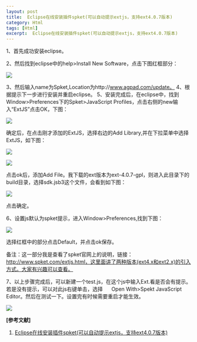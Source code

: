 ```yaml
---
layout: post
title:  Eclipse在线安装插件spket(可以自动提示extjs，支持ext4.0.7版本) 
category: Html
tags: [Html]
excerpt:  Eclipse在线安装插件spket(可以自动提示extjs，支持ext4.0.7版本)
---
```


1、首先成功安装eclipse。

2、然后找到eclipse中的help>Install New Software，点击下图红框部分：

![](http://www.nangongyibin.com/assets/images/Web/Html/63.png)

3、然后输入name为Spket,Location为http://www.agpad.com/update。
4、根据提示下一步进行安装并重启eclipse。
5、安装完成后，在eclipse中，找到Window>Preferences下的Spket>JavaScript Profiles，点击右侧的new输入“ExtJS”点击OK，下图：

![](http://www.nangongyibin.com/assets/images/Web/Html/64.png)

确定后，在点击刚才添加的ExtJS，选择右边的Add Library,并在下拉菜单中选择ExtJS，如下图：

![](http://www.nangongyibin.com/assets/images/Web/Html/65.png)

![](http://www.nangongyibin.com/assets/images/Web/Html/66.png)

点击ok后，添加Add File。我下载的ext版本为ext-4.0.7-gpl，则进入此目录下的build目录，选择sdk.jsb3这个文件，会看到如下图：

![](http://www.nangongyibin.com/assets/images/Web/Html/67.png)

点击确定。

6、设置js默认为spket提示，进入Window>Preferences,找到下图：

![](http://www.nangongyibin.com/assets/images/Web/Html/68.png)

选择红框中的部分点击Default，并点击ok保存。

备注：这一部分我是查看了spket官网上的说明，链接：http://www.spket.com/extjs.html，这里面讲了两种版本(ext4.x和ext2.x)的引入方式。大家有兴趣可以查看。

7、以上步骤完成后，可以新建一个test.js，在这个js中输入Ext.看是否会有提示。若是没有提示，可以对此js右键单击，选择
     Open With>Spekt JavaScript Editor。然后在测试一下。设置完有时候需要重启才能生效。

![](http://www.nangongyibin.com/assets/images/Web/Html/69.png)

**[参考文献]**

1. [Eclipse在线安装插件spket(可以自动提示extjs，支持ext4.0.7版本)](https://blog.csdn.net/ruijiao_ren/article/details/59104167 "")


